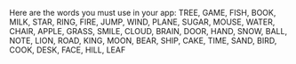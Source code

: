 Here are the words you must use in your app:
TREE, GAME, FISH, BOOK, MILK, STAR, RING, FIRE, JUMP, WIND, PLANE, SUGAR, MOUSE, WATER, CHAIR, APPLE, GRASS, SMILE, CLOUD, BRAIN, DOOR, HAND, SNOW, BALL, NOTE, LION, ROAD, KING, MOON, BEAR, SHIP, CAKE, TIME, SAND, BIRD, COOK, DESK, FACE, HILL, LEAF

